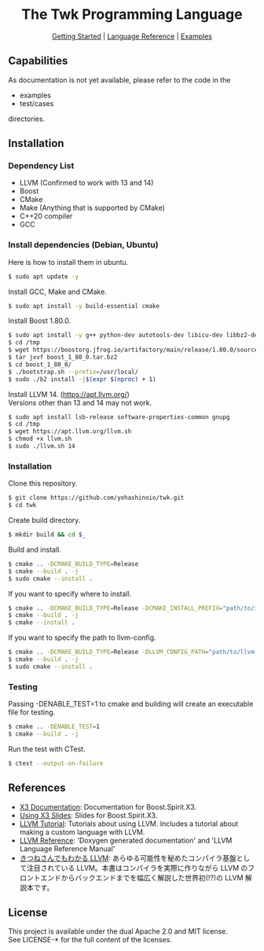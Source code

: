 <div align="center">
  <h1>The Twk Programming Language</h1>

[Getting Started](docs/GettingStarted.md) |
[Language Reference](docs/LanguageReference.md) |
[Examples](examples)

</div>

## Capabilities

As documentation is not yet available, please refer to the code in the

- examples
- test/cases

directories.

## Installation

### Dependency List

- LLVM (Confirmed to work with 13 and 14)
- Boost
- CMake
- Make (Anything that is supported by CMake)
- C++20 compiler
- GCC

### Install dependencies (Debian, Ubuntu)

Here is how to install them in ubuntu.

```bash
$ sudo apt update -y
```

Install GCC, Make and CMake.

```bash
$ sudo apt install -y build-essential cmake
```

Install Boost 1.80.0.

```bash
$ sudo apt install -y g++ python-dev autotools-dev libicu-dev libbz2-dev wget
$ cd /tmp
$ wget https://boostorg.jfrog.io/artifactory/main/release/1.80.0/source/boost_1_80_0.tar.bz2
$ tar jxvf boost_1_80_0.tar.bz2
$ cd boost_1_80_0/
$ ./bootstrap.sh --prefix=/usr/local/
$ sudo ./b2 install -j$(expr $(nproc) + 1)
```

Install LLVM 14. (https://apt.llvm.org/)<br/>
Versions other than 13 and 14 may not work.

```bash
$ sudo apt install lsb-release software-properties-common gnupg
$ cd /tmp
$ wget https://apt.llvm.org/llvm.sh
$ chmod +x llvm.sh
$ sudo ./llvm.sh 14
```

### Installation

Clone this repository.

```bash
$ git clone https://github.com/yohashinoio/twk.git
$ cd twk
```

Create build directory.

```bash
$ mkdir build && cd $_
```

Build and install.

```bash
$ cmake .. -DCMAKE_BUILD_TYPE=Release
$ cmake --build . -j
$ sudo cmake --install .
```

If you want to specify where to install.

```bash
$ cmake .. -DCMAKE_BUILD_TYPE=Release -DCMAKE_INSTALL_PREFIX="path/to/install"
$ cmake --build . -j
$ cmake --install .
```

If you want to specify the path to llvm-config.

```bash
$ cmake .. -DCMAKE_BUILD_TYPE=Release -DLLVM_CONFIG_PATH="path/to/llvm-config"
$ cmake --build . -j
$ sudo cmake --install .
```

### Testing

Passing -DENABLE_TEST=1 to cmake and building will create an executable file for testing.

```bash
$ cmake .. -DENABLE_TEST=1
$ cmake --build . -j
```

Run the test with CTest.

```bash
$ ctest --output-on-failure
```

## References

- [X3 Documentation](http://ciere.com/cppnow15/x3_docs/): Documentation for Boost.Spirit.X3.
- [Using X3 Slides](http://ciere.com/cppnow15/x3_docs/): Slides for Boost.Spirit.X3.
- [LLVM Tutorial](https://llvm.org/docs/GettingStartedTutorials.html): Tutorials about using LLVM. Includes a tutorial about making a custom language with LLVM.
- [LLVM Reference](https://llvm.org/docs/Reference.html): 'Doxygen generated documentation' and 'LLVM Language Reference Manual'
- [きつねさんでもわかる LLVM](https://tatsu-zine.com/books/llvm): あらゆる可能性を秘めたコンパイラ基盤として注目されている LLVM。本書はコンパイラを実際に作りながら LLVM のフロントエンドからバックエンドまでを幅広く解説した世界初(!?)の LLVM 解説本です。

## License

This project is available under the dual Apache 2.0 and MIT license.<br/>
See LICENSE-\* for the full content of the licenses.
